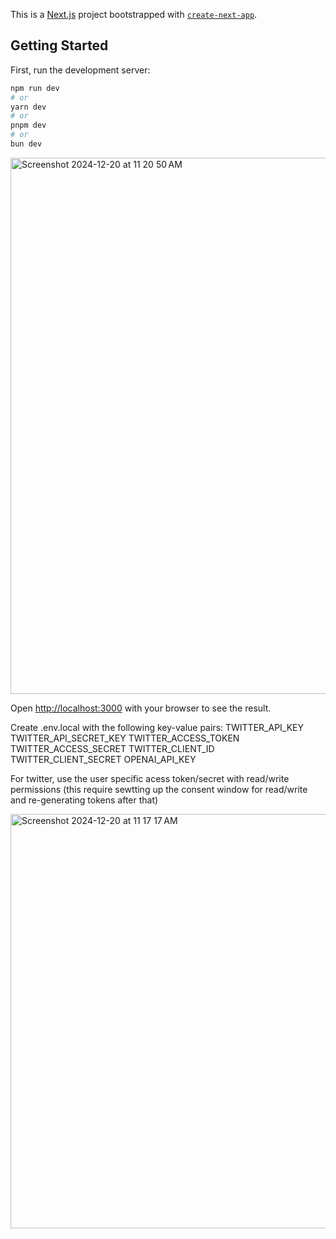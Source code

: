 This is a [Next.js](https://nextjs.org) project bootstrapped with [`create-next-app`](https://nextjs.org/docs/app/api-reference/cli/create-next-app).

## Getting Started

First, run the development server:

```bash
npm run dev
# or
yarn dev
# or
pnpm dev
# or
bun dev
```

<img width="858" alt="Screenshot 2024-12-20 at 11 20 50 AM" src="https://github.com/user-attachments/assets/ce33c913-3ab8-42a3-b428-6b639a1f08fa" />

Open [http://localhost:3000](http://localhost:3000) with your browser to see the result.

Create .env.local with the following key-value pairs:
TWITTER_API_KEY
TWITTER_API_SECRET_KEY
TWITTER_ACCESS_TOKEN
TWITTER_ACCESS_SECRET
TWITTER_CLIENT_ID
TWITTER_CLIENT_SECRET
OPENAI_API_KEY

For twitter, use the user specific acess token/secret with read/write permissions (this require sewtting up the consent window for read/write and re-generating tokens after that)

<img width="663" alt="Screenshot 2024-12-20 at 11 17 17 AM" src="https://github.com/user-attachments/assets/5c9ca3d2-674b-4173-81a4-045984c54eae" />
